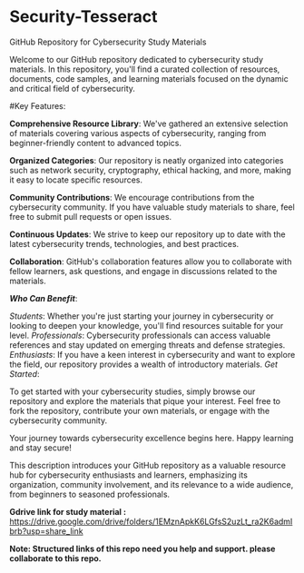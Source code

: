 # Security-Tesseract

GitHub Repository for Cybersecurity Study Materials

Welcome to our GitHub repository dedicated to cybersecurity study materials. In this repository, you'll find a curated collection of resources, documents, code samples, and learning materials focused on the dynamic and critical field of cybersecurity.

#Key Features:

**Comprehensive Resource Library**: We've gathered an extensive selection of materials covering various aspects of cybersecurity, ranging from beginner-friendly content to advanced topics.

**Organized Categories**: Our repository is neatly organized into categories such as network security, cryptography, ethical hacking, and more, making it easy to locate specific resources.

**Community Contributions**: We encourage contributions from the cybersecurity community. If you have valuable study materials to share, feel free to submit pull requests or open issues.

**Continuous Updates**: We strive to keep our repository up to date with the latest cybersecurity trends, technologies, and best practices.

**Collaboration**: GitHub's collaboration features allow you to collaborate with fellow learners, ask questions, and engage in discussions related to the materials.

***Who Can Benefit***:

*Students*: Whether you're just starting your journey in cybersecurity or looking to deepen your knowledge, you'll find resources suitable for your level.
*Professionals*: Cybersecurity professionals can access valuable references and stay updated on emerging threats and defense strategies.
*Enthusiasts*: If you have a keen interest in cybersecurity and want to explore the field, our repository provides a wealth of introductory materials.
*Get Started*:

To get started with your cybersecurity studies, simply browse our repository and explore the materials that pique your interest. Feel free to fork the repository, contribute your own materials, or engage with the cybersecurity community.

Your journey towards cybersecurity excellence begins here. Happy learning and stay secure!

This description introduces your GitHub repository as a valuable resource hub for cybersecurity enthusiasts and learners, emphasizing its organization, community involvement, and its relevance to a wide audience, from beginners to seasoned professionals.

**Gdrive link for study material :** https://drive.google.com/drive/folders/1EMznApkK6LGfsS2uzLt_ra2K6admIbrb?usp=share_link


**Note: Structured links of this repo need you help and support. please collaborate to this repo.**
